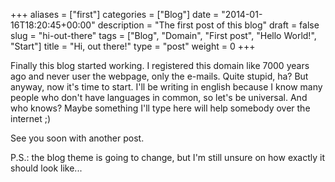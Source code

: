 +++
aliases      = ["first"]
categories   = ["Blog"]
date         = "2014-01-16T18:20:45+00:00"
description  = "The first post of this blog"
draft        = false
slug         = "hi-out-there"
tags         = ["Blog", "Domain", "First post", "Hello World!", "Start"]
title        = "Hi, out there!"
type         = "post"
weight       = 0
+++

Finally this blog started working. I registered this domain like 7000 years ago
and never user the webpage, only the e-mails. Quite stupid, ha? But anyway, now
it's time to start. I'll be writing in english because I know many people who
don't have languages in common, so let's be universal. And who knows? Maybe
something I'll type here will help somebody over the internet ;)

See you soon with another post.

P.S.: the blog theme is going to change, but I'm still unsure on how exactly it
should look like...
